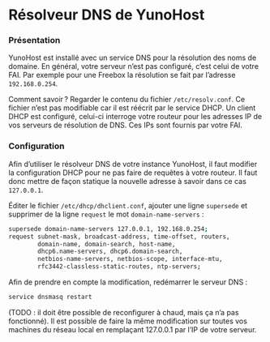 # Résolveur DNS de YunoHost

### Présentation
YunoHost est installé avec un service DNS pour la résolution des noms de domaine. En général, votre serveur n’est pas configuré, c’est celui de votre FAI.
Par exemple pour une Freebox la résolution se fait par l’adresse `192.168.0.254`.

Comment savoir ? Regarder le contenu du fichier `/etc/resolv.conf`. Ce fichier n’est pas modifiable car il est réécrit par le service DHCP.
Un client DHCP est configuré, celui-ci interroge votre routeur pour les adresses IP de vos serveurs de résolution de DNS. Ces IPs sont fournis par votre FAI.

### Configuration
Afin d’utiliser le résolveur DNS de votre instance YunoHost, il faut modifier la configuration DHCP pour ne pas faire de requêtes à votre routeur. Il faut donc mettre de façon statique la nouvelle adresse à savoir dans ce cas `127.0.0.1`.

Éditer le fichier `/etc/dhcp/dhclient.conf`, ajouter une ligne `supersede` et supprimer de la ligne `request` le mot `domain-name-servers` :
```bash
supersede domain-name-servers 127.0.0.1, 192.168.0.254;
request subnet-mask, broadcast-address, time-offset, routers,
        domain-name, domain-search, host-name,
        dhcp6.name-servers, dhcp6.domain-search,
        netbios-name-servers, netbios-scope, interface-mtu,
        rfc3442-classless-static-routes, ntp-servers;
```

Afin de prendre en compte la modification, redémarrer le serveur DNS :

```bash
service dnsmasq restart
```

(TODO : il doit être possible de reconfigurer à chaud, mais ça n’a pas fonctionné).
Il est possible de faire la même modification sur toutes vos machines du réseau local en remplaçant 127.0.0.1 par l’IP de votre serveur.
